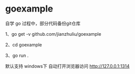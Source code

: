 # goexample

自学 go 过程中，部分代码备份git仓库

1、go get -v github.com/jianzhuliu/goexample

2、cd goexample

3、go run .

默认支持 windows下 自动打开浏览器访问 http://127.0.0.1:1314



